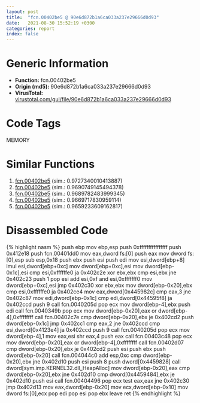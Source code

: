 ```yaml
---
layout: post
title:  "fcn.00402be5 @ 90e6d872b1a6ca033a237e29666d0d93"
date:   2021-08-30 15:52:19 +0300
categories: report
index: false
---
```


# Generic Information
- **Function:** fcn.00402be5
- **Origin (md5):** 90e6d872b1a6ca033a237e29666d0d93
- **VirusTotal:** [virustotal.com/gui/file/90e6d872b1a6ca033a237e29666d0d93][virustotal_ref]

# Code Tags
<span class="tag" id="MEMORY">MEMORY</span>


# Similar Functions

1. [fcn.00402be5][similar_1_ref] (sim.: 0.9727340010413887)
2. [fcn.00402be5][similar_2_ref] (sim.: 0.9690749145494378)
3. [fcn.00402be5][similar_3_ref] (sim.: 0.9689782483999345)
4. [fcn.00402be5][similar_4_ref] (sim.: 0.9669717830959114)
5. [fcn.00402be5][similar_5_ref] (sim.: 0.9659233609162817)


# Disassembled Code

{% highlight nasm %}
push ebp
mov ebp,esp
push 0xffffffffffffffff
push 0x412e18
push fcn.00401dd0
mov eax,dword fs:[0]
push eax
mov dword fs:[0],esp
sub esp,0x18
push ebx
push esi
push edi
mov esi,dword[ebp+8]
imul esi,dword[ebp+0xc]
mov dword[ebp+0xc],esi
mov dword[ebp-0x1c],esi
cmp esi,0xffffffe0
ja 0x402c2e
xor ebx,ebx
cmp esi,ebx
jne 0x402c23
push 1
pop esi
add esi,0xf
and esi,0xfffffff0
mov dword[ebp+0xc],esi
jmp 0x402c30
xor ebx,ebx
mov dword[ebp-0x20],ebx
cmp esi,0xffffffe0
ja 0x402ce4
mov eax,dword[0x445982c]
cmp eax,3
jne 0x402c87
mov edi,dword[ebp-0x1c]
cmp edi,dword[0x44595f8]
ja 0x402ccd
push 9
call fcn.0040205d
pop ecx
mov dword[ebp-4],ebx
push edi
call fcn.0040349b
pop ecx
mov dword[ebp-0x20],eax
or dword[ebp-4],0xffffffff
call fcn.00402c7e
cmp dword[ebp-0x20],ebx
je 0x402cd2
push dword[ebp-0x1c]
jmp 0x402cc1
cmp eax,2
jne 0x402ccd
cmp esi,dword[0x4123e4]
ja 0x402ccd
push 9
call fcn.0040205d
pop ecx
mov dword[ebp-4],1
mov eax,esi
shr eax,4
push eax
call fcn.00403c48
pop ecx
mov dword[ebp-0x20],eax
or dword[ebp-4],0xffffffff
call fcn.00402d07
cmp dword[ebp-0x20],ebx
je 0x402cd2
push esi
push ebx
push dword[ebp-0x20]
call fcn.004044c0
add esp,0xc
cmp dword[ebp-0x20],ebx
jne 0x402d10
push esi
push 8
push dword[0x4459828]
call dword[sym.imp.KERNEL32.dll_HeapAlloc]
mov dword[ebp-0x20],eax
cmp dword[ebp-0x20],ebx
jne 0x402d10
cmp dword[0x4459484],ebx
je 0x402d10
push esi
call fcn.00404496
pop ecx
test eax,eax
jne 0x402c30
jmp 0x402d13
mov eax,dword[ebp-0x20]
mov ecx,dword[ebp-0x10]
mov dword fs:[0],ecx
pop edi
pop esi
pop ebx
leave 
ret 
{% endhighlight %}


[similar_1_ref]: /report/fcn.00402be5@7dd153bad1771b9e8d5266a341ebf949
[similar_2_ref]: /report/fcn.00402be5@c0e60c6b8f78e4fcc1e7d0d6f13b9052
[similar_3_ref]: /report/fcn.00402be5@0841f42b944116c5dc65d5c38b0f953e
[similar_4_ref]: /report/fcn.00402be5@2671e906b520b8ecce5ac840789cf6f5
[similar_5_ref]: /report/fcn.00402be5@727489e0c1d4a9104a02619fce633ab4
[virustotal_ref]: https://www.virustotal.com/gui/file/90e6d872b1a6ca033a237e29666d0d93